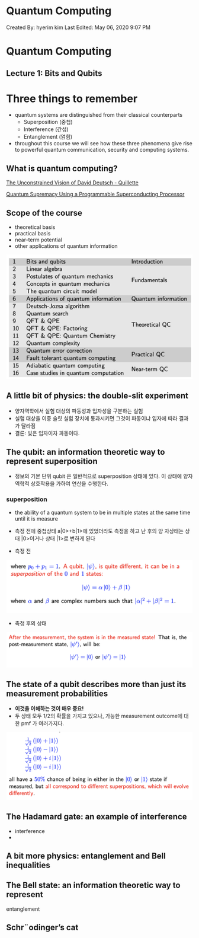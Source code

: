 # Quantum Computing

Created By: hyerim kim
Last Edited: May 06, 2020 9:07 PM

# Quantum Computing

## Lecture 1: Bits and Qubits

# Three things to remember

- quantum systems are distinguished from their classical counterparts
    - Superposition (중첩)
    - Interference (간섭)
    - Entanglement (얽힘)
- throughout this course we will see how these three phenomena give rise to powerful quantum communication, security
and computing systems.

## What is quantum computing?

[The Unconstrained Vision of David Deutsch - Quillette](https://quillette.com/2019/01/26/the-unconstrained-vision-of-david-deutsch/)

[Quantum Supremacy Using a Programmable Superconducting Processor](https://ai.googleblog.com/2019/10/quantum-supremacy-using-programmable.html)

## Scope of the course

- theoretical basis
- practical basis
- near-term potential
- other applications of quantum information

![Quantum%20Computing/Untitled.png](Quantum%20Computing/Untitled.png)

## A little bit of physics: the double-slit experiment

- 양자역학에서 실험 대상의 파동성과 입자성을 구분하는 실험
- 실험 대상을 이중 슬릿 실험 장치에 통과시키면 그것이 파동이냐 입자에 따라 결과가 달라짐
- 결론: 빛은 입자이자 파동이다.

## The qubit: an information theoretic way to represent superposition

- 정보의 기본 단위 qubit 은 일반적으로 superposition 상태에 있다. 이 상태에 양자역학적 상호작용을 가하여 연산을 수행한다.

### superposition

- the ability of a quantum system to be in multiple states at the same time until it is measure
- 측정 전에
중첩상태 a|0>+b|1>에 있었더라도 측정을 하고 난 후의 양
자상태는 상태 |0>이거나 상태 |1>로 변하게 된다

- 측정 전

![Quantum%20Computing/Untitled%201.png](Quantum%20Computing/Untitled%201.png)

- 측정 후의 상태

![Quantum%20Computing/Untitled%202.png](Quantum%20Computing/Untitled%202.png)

## The state of a qubit describes more than just its measurement probabilities

- **이것을 이해하는 것이 매우 중요!**
- 두 상태 모두 1/2의 확률을 가지고 있으나, 가능한 measurement outcome에 대한 pmf 가 여러가지다.

![Quantum%20Computing/Untitled%203.png](Quantum%20Computing/Untitled%203.png)

## The Hadamard gate: an example of interference

- interference
- 

## A bit more physics: entanglement and Bell inequalities

## The Bell state: an information theoretic way to represent
entanglement

## Schr¨odinger’s cat